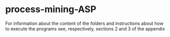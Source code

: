 # process-mining-ASP

For information about the content of the folders and instructions about how to execute the programs see, respectively, sections 2 and 3 of the appendix

